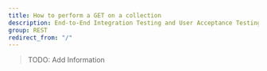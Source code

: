 ```yaml
---
title: How to perform a GET on a collection
description: End-to-End Integration Testing and User Acceptance Testing
group: REST
redirect_from: "/"
---
```


> TODO: Add Information